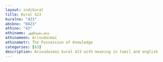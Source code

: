 ```yaml
---
layout: indikural
title: Kural 423
kuralno: "423"
abskno: "0423"
athino: "43"
athiname: அறிவுடைமை
athinameen: Arivudaimai
athinametr: The Possession of Knowledge
categories: [43]
description: Arivudaimai kural 423 with meaning in tamil and english 
---
```


